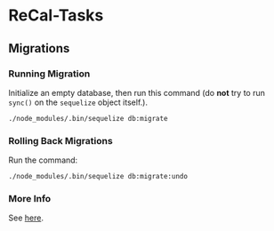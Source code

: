 # ReCal-Tasks

## Migrations
### Running Migration
Initialize an empty database, then run this command (do **not** try to run `sync()` on the `sequelize` object itself.).

```
./node_modules/.bin/sequelize db:migrate
```

### Rolling Back Migrations

Run the command:

```
./node_modules/.bin/sequelize db:migrate:undo
```

### More Info
See [here](http://docs.sequelizejs.com/en/latest/docs/migrations/).
